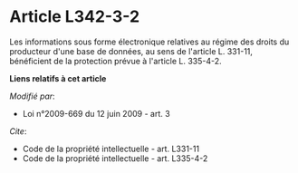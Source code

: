 # Article L342-3-2

Les informations sous forme électronique relatives au régime des droits du producteur d'une base de données, au sens de
l'article L. 331-11, bénéficient de la protection prévue à l'article L. 335-4-2.

**Liens relatifs à cet article**

_Modifié par_:

  - Loi n°2009-669 du 12 juin 2009 - art. 3

_Cite_:

  - Code de la propriété intellectuelle - art. L331-11
  - Code de la propriété intellectuelle - art. L335-4-2
